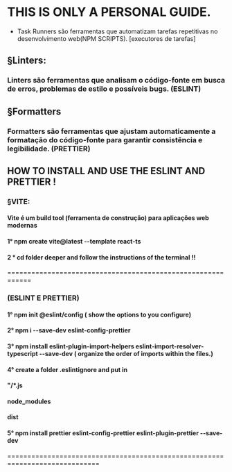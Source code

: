 # THIS IS ONLY A PERSONAL GUIDE.

* Task Runners são ferramentas que automatizam tarefas repetitivas no desenvolvimento web(NPM SCRIPTS). [executores de tarefas]

## §Linters:

### Linters são ferramentas que analisam o código-fonte em busca de erros, problemas de estilo e possíveis bugs. (ESLINT)

## §Formatters

### Formatters são ferramentas que ajustam automaticamente a formatação do código-fonte para garantir consistência e legibilidade. (PRETTIER)

## HOW TO INSTALL AND USE THE ESLINT AND PRETTIER !

### §VITE:

#### Vite é um build tool (ferramenta de construção) para aplicações web modernas

#### 1° npm create vite@latest --template react-ts

#### 2 ° cd folder deeper and follow the instructions of the terminal !!
============================================================
### (ESLINT E PRETTIER)

#### 1° npm init @eslint/config ( show the options to you configure)

#### 2° npm i --save-dev eslint-config-prettier

#### 3° npm install eslint-plugin-import-helpers eslint-import-resolver-typescript --save-dev ( organize the order of imports within the files.)

#### 4° create a folder .eslintignore and put in
#### "/\*.js
#### node_modules
#### dist

#### 5° npm install prettier eslint-config-prettier eslint-plugin-prettier --save-dev

=============================================================================
